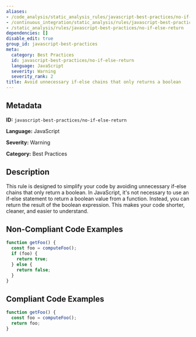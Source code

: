 ```yaml
---
aliases:
- /code_analysis/static_analysis_rules/javascript-best-practices/no-if-else-return
- /continuous_integration/static_analysis/rules/javascript-best-practices/no-if-else-return
- /static_analysis/rules/javascript-best-practices/no-if-else-return
dependencies: []
disable_edit: true
group_id: javascript-best-practices
meta:
  category: Best Practices
  id: javascript-best-practices/no-if-else-return
  language: JavaScript
  severity: Warning
  severity_rank: 2
title: Avoid unnecessary if-else chains that only returns a boolean
---
```

<!--  SOURCED FROM https://github.com/DataDog/datadog-static-analyzer-rule-docs -->


## Metadata
**ID:** `javascript-best-practices/no-if-else-return`

**Language:** JavaScript

**Severity:** Warning

**Category:** Best Practices

## Description
This rule is designed to simplify your code by avoiding unnecessary if-else chains that only return a boolean. In JavaScript, it's not necessary to use an if-else statement to return a boolean value from a function. Instead, you can return the result of the boolean expression. This makes your code shorter, cleaner, and easier to understand.

## Non-Compliant Code Examples
```javascript
function getFoo() {
  const foo = computeFoo();
  if (foo) {
    return true;
  } else {
    return false;
  }
}
```

## Compliant Code Examples
```javascript
function getFoo() {
  const foo = computeFoo();
  return foo;
}
```
